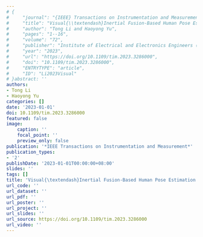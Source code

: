 ```yaml
---
# {
#     "journal": "{IEEE} Transactions on Instrumentation and Measurement",
#     "title": "Visual{\\textendash}Inertial Fusion-Based Human Pose Estimation: A Review",
#     "author": "Tong Li and Haoyong Yu",
#     "pages": "1--16",
#     "volume": "72",
#     "publisher": "Institute of Electrical and Electronics Engineers ({IEEE})",
#     "year": "2023",
#     "url": "https://doi.org/10.1109/tim.2023.3286000",
#     "doi": "10.1109/tim.2023.3286000",
#     "ENTRYTYPE": "article",
#     "ID": "Li2023Visual"
# }abstract: ''
authors:
- Tong Li
- Haoyong Yu
categories: []
date: '2023-01-01'
doi: 10.1109/tim.2023.3286000
featured: false
image:
    caption: ''
    focal_point: ''
    preview_only: false
publication: '*IEEE Transactions on Instrumentation and Measurement*'
publication_types:
- '2'
publishDate: '2023-01-01T00:00:00+08:00'
slides: ''
tags: []
title: 'Visual{\textendash}Inertial Fusion-Based Human Pose Estimation: A Review'
url_code: ''
url_dataset: ''
url_pdf: ''
url_poster: ''
url_project: ''
url_slides: ''
url_source: https://doi.org/10.1109/tim.2023.3286000
url_video: ''
---
```

